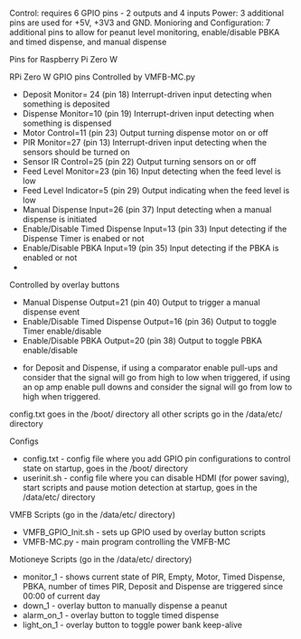 
Control: requires 6 GPIO pins - 2 outputs and 4 inputs
Power: 3 additional pins are used for +5V, +3V3 and GND.
Monioring and Configuration: 7 additional pins to allow for peanut level monitoring, enable/disable PBKA and timed dispense, and manual dispense

Pins for Raspberry Pi Zero W

RPi Zero W GPIO pins
Controlled by VMFB-MC.py
- Deposit Monitor= 24 (pin 18) Interrupt-driven input detecting when something is deposited
- Dispense Monitor=10 (pin 19) Interrupt-driven input detecting when something is dispensed 
- Motor Control=11 (pin 23) Output turning dispense motor on or off
- PIR Monitor=27 (pin 13)  Interrupt-driven input detecting when the sensors should be turned on
- Sensor IR Control=25 (pin 22) Output turning sensors on or off
- Feed Level Monitor=23 (pin 16) Input detecting when the feed level is low
- Feed Level Indicator=5 (pin 29) Output indicating when the feed level is low
- Manual Dispense Input=26 (pin 37) Input detecting when a manual dispense is initiated
- Enable/Disable Timed Dispense Input=13 (pin 33) Input detecting if the Dispense Timer is enabed or not
- Enable/Disable PBKA Input=19 (pin 35) Input detecting if the PBKA is enabled or not
- 
Controlled by overlay buttons
- Manual Dispense Output=21 (pin 40) Output to trigger a manual dispense event
- Enable/Disable Timed Dispense Output=16 (pin 36) Output to toggle Timer enable/disable
- Enable/Disable PBKA Output=20 (pin 38) Output to toggle PBKA enable/disable

* for Deposit and Dispense, if using a comparator enable pull-ups and consider that the signal will go from high to low when triggered, if using an op amp enable pull downs and consider the signal will go from low to high when triggered.

config.txt goes in the /boot/ directory
all other scripts go in the /data/etc/ directory

Configs
- config.txt - config file where you add GPIO pin configurations to control state on startup, goes in the /boot/ directory
- userinit.sh - config file where you can disable HDMI (for power saving), start scripts and pause motion detection at startup, goes in the /data/etc/ directory

VMFB Scripts (go in the /data/etc/ directory)
- VMFB_GPIO_Init.sh - sets up GPIO used by overlay button scripts
- VMFB-MC.py - main program controlling the VMFB-MC

Motioneye Scripts (go in the /data/etc/ directory)
- monitor_1 - shows current state of PIR, Empty, Motor, Timed Dispense, PBKA, number of times PIR, Deposit and Dispense are triggered since 00:00 of current day
- down_1 - overlay button to manually dispense a peanut
- alarm_on_1 - overlay button to toggle timed dispense
- light_on_1 - overlay button to toggle power bank keep-alive


